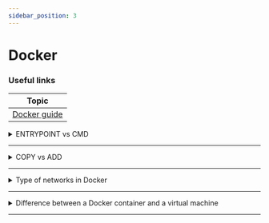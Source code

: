 ```yaml
---
sidebar_position: 3
---
```


# Docker

### Useful links
| Topic      | 
| ----------- |
| [Docker guide](https://gist.github.com/nicolasdao/f440e76b8fd748d84ad3b9ca7cf5fd12) |



<details>
  <summary> ENTRYPOINT vs CMD </summary>

In Docker, both the `ENTRYPOINT` and `CMD` directives are used to specify the command that will be executed when a container starts. However, they have different behaviors and can be used in different ways:

1. `CMD`:
   - The `CMD` directive is used to provide default arguments for the command that will be executed when the container starts.
   - It is typically used to specify the main command or process that should run inside the container.
   - You can include multiple `CMD` instructions in a Dockerfile, but only the last one will take effect.
   - If the `CMD` instruction is combined with the `ENTRYPOINT` instruction, the `CMD` arguments will be passed as arguments to the `ENTRYPOINT` command.
   - The `CMD` instruction can be overridden by providing a command when running the container using the `docker run` command or by specifying the `CMD` explicitly in the `docker run` command.
   - Example usage:
     ```Dockerfile
     CMD ["python", "app.py"]
     ```

2. `ENTRYPOINT`:
   - The `ENTRYPOINT` directive is used to configure the container as an executable.
   - It specifies the command that will be executed when the container starts.
   - The `ENTRYPOINT` command is not overridden by providing a command when running the container. Instead, any arguments provided at runtime will be passed as arguments to the `ENTRYPOINT` command.
   - If the `ENTRYPOINT` instruction is combined with the `CMD` instruction, the `CMD` arguments will be appended to the `ENTRYPOINT` command.
   - The `ENTRYPOINT` instruction is commonly used to define a container as an executable, with the `CMD` instruction providing default arguments to the `ENTRYPOINT` command.
   - Example usage:
     ```Dockerfile
     ENTRYPOINT ["python", "app.py"]
     ```

To summarize, the `CMD` instruction provides default arguments to the main command, while the `ENTRYPOINT` instruction defines the main command that will run in the container. The `CMD` instruction is typically used for providing defaults and allowing them to be overridden, while the `ENTRYPOINT` instruction is useful when you want to define a container as an executable with fixed behavior.
</details>

---

<details>
  <summary> COPY vs ADD </summary>

In Docker, both the `COPY` and `ADD` instructions are used to copy files and directories from the host machine to the container. However, there are a few differences between the two directives:

1. `COPY`:
   - The `COPY` instruction is used to copy files and directories from the host machine to the container.
   - It supports copying local files and directories, as well as files and directories within the build context (the directory where the Dockerfile resides).
   - The `COPY` instruction only performs a plain copy operation and does not extract compressed files.
   - It is recommended to use `COPY` when you want to copy local files and directories into the container, as it has a simpler and more transparent behavior.
   - Example usage:
     ```Dockerfile
     COPY app.py /app/
     ```

2. `ADD`:
   - The `ADD` instruction has the same functionality as `COPY`, but with some additional features.
   - In addition to copying files and directories, the `ADD` instruction also supports the extraction of compressed files (e.g., .tar, .gzip, .bz2) into the container.
   - If the source file is a compressed archive, `ADD` will automatically extract it to the destination path in the container.
   - The `ADD` instruction can also accept URLs as the source, and Docker will download the file and place it in the container.
   - However, due to the implicit extraction and potential security risks, it is recommended to use `COPY` instead of `ADD` when you are only copying local files and directories.
   - Example usage:
     ```Dockerfile
     ADD app.tar.gz /app/
     ```

To summarize, the `COPY` instruction is preferred for most cases when you want to copy local files and directories into the container. Use the `ADD` instruction if you need the additional functionality of extracting compressed files or want to copy files from URLs. However, be cautious with the implicit extraction and consider the security implications before using `ADD`.
</details>

---


<details>
  <summary> Type of networks in Docker </summary>

In Docker, there are several types of networks available for containers to communicate with each other and with the host machine. Here are some commonly used network types in Docker:

1. Bridge network: By default, when you create a new container, it is connected to the bridge network named "bridge." The bridge network allows containers on the same host to communicate with each other using their IP addresses. Containers connected to the bridge network can also communicate with the external network if port mapping is configured.

2. Host network: When a container is connected to the host network, it shares the network namespace with the host machine, which means it uses the network stack of the host directly. This network mode can provide better performance but may lead to port conflicts if multiple containers use the same ports.

3. Overlay network: Overlay networks enable communication between containers across multiple Docker hosts or Swarm nodes. It is useful for creating distributed applications or services that span multiple machines. Overlay networks use the VXLAN (Virtual Extensible LAN) protocol for encapsulation and provide transparent communication between containers.

4. Macvlan network: Macvlan allows you to assign a MAC address to a container, making it appear as a physical device on the network. This enables containers to have their own IP address on the physical network, allowing them to be directly accessible. Macvlan networks are useful in scenarios where you need to assign IP addresses to containers and have them communicate directly with the physical network.

5. None network: The "none" network mode disables networking for the container. It means the container has no network interfaces or connectivity. This mode can be useful in specific cases where you want to isolate a container completely from network communication.

6. Custom user-defined networks: Docker also allows you to create custom user-defined networks. These networks can be created using the `docker network create` command and provide isolation and connectivity features similar to the bridge network. User-defined networks can be useful for organizing and managing containers within specific network segments.

These are some of the common network types in Docker. You can choose the appropriate network type based on your application requirements and desired communication capabilities between containers.
</details>

---

<details>
  <summary> Difference between a Docker container and a virtual machine </summary>

Docker containers and virtual machines (VMs) are two different technologies used for application deployment and isolation. Here are the key differences between Docker containers and virtual machines:

1. Architecture: Docker containers leverage the host operating system's kernel and share the host's OS resources. They run on a containerization engine (such as Docker Engine) and provide process-level isolation. Virtual machines, on the other hand, emulate an entire operating system environment, including the kernel, and run on a hypervisor. Each VM has its own guest OS, and multiple VMs run on a host system.

2. Resource utilization: Docker containers are lightweight and use fewer system resources because they share the host's OS kernel and libraries. They have faster startup times and lower memory overhead compared to VMs. Virtual machines, on the other hand, require separate resources for each guest OS, including memory, CPU, and disk space, which can lead to higher resource utilization.

3. Isolation: Docker containers provide process-level isolation, which means that each container runs as an isolated process with its own file system, network interface, and namespace. Containers share the host's OS kernel, but they cannot directly access resources outside their container. Virtual machines offer stronger isolation by providing complete OS-level isolation. Each VM runs in its own virtualized hardware environment, including its own kernel, which provides a higher level of isolation between VMs.

4. Portability: Docker containers are highly portable and can be easily moved across different environments. They encapsulate the application and its dependencies into a single unit, allowing for consistent deployment across different hosts and platforms. Virtual machines are also portable, but they typically require a full guest OS, making them slightly less lightweight and flexible compared to Docker containers.

5. Performance: Due to their lightweight nature and shared resources, Docker containers generally offer better performance compared to virtual machines. Containers have lower overhead, faster startup times, and more efficient resource utilization. Virtual machines, on the other hand, have additional overhead from emulating a full hardware environment, which can impact performance.

6. Ecosystem and tooling: Docker has a mature ecosystem and a wide range of tools and services specifically designed for container management and orchestration. There are various container registries, orchestration platforms (such as Kubernetes), and continuous integration/delivery tools that integrate well with Docker containers. Virtual machines have their own set of management and orchestration tools, but the container ecosystem is generally more extensive.

In summary, Docker containers provide lightweight, portable, and efficient application isolation by leveraging the host operating system, while virtual machines offer stronger isolation by emulating an entire hardware environment with dedicated resources for each guest OS. The choice between Docker containers and virtual machines depends on the specific requirements of the application and the desired trade-offs in terms of isolation, resource utilization, and deployment flexibility.
</details>

---
